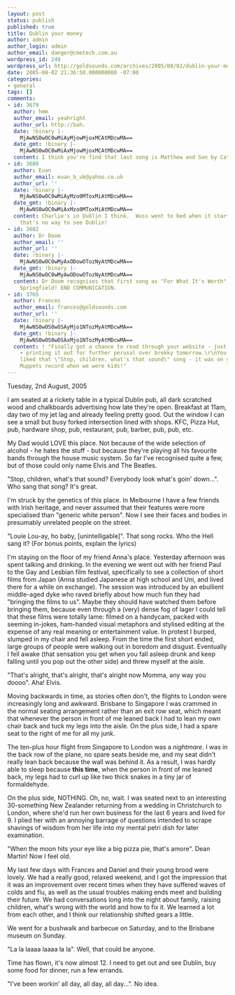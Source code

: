 ```yaml
---
layout: post
status: publish
published: true
title: Dublin your money
author: admin
author_login: admin
author_email: danger@cmetech.com.au
wordpress_id: 249
wordpress_url: http://goldsounds.com/archives/2005/08/02/dublin-your-money/
date: 2005-08-02 21:36:50.000000000 -07:00
categories:
- general
tags: []
comments:
- id: 3679
  author: hmm
  author_email: yeahright
  author_url: http://bah.
  date: !binary |-
    MjAwNS0wOC0wMiAyMjowMjoxMCAtMDcwMA==
  date_gmt: !binary |-
    MjAwNS0wOC0wMiAxMjowMjoxMCAtMDcwMA==
  content: I think you're find that last song is Matthew and Son by Cat Stevens.  Ha!
- id: 3680
  author: Euan
  author_email: euan_b_uk@yahoo.co.uk
  author_url: ''
  date: !binary |-
    MjAwNS0wOC0wMiAyMzo0MToxMiAtMDcwMA==
  date_gmt: !binary |-
    MjAwNS0wOC0wMiAxMzo0MToxMiAtMDcwMA==
  content: Charlie's in Dublin I think.  Wuss went to bed when it started raining,
    that's no way to see Dublin!
- id: 3682
  author: Dr Doom
  author_email: ''
  author_url: ''
  date: !binary |-
    MjAwNS0wOC0wMyAxODowOTozNyAtMDcwMA==
  date_gmt: !binary |-
    MjAwNS0wOC0wMyAwODowOTozNyAtMDcwMA==
  content: Dr Doom recognises that first song as "For What It's Worth", by Buffalo
    Springfield! END COMMUNICATION.
- id: 3765
  author: Frances
  author_email: frances@goldsounds.com
  author_url: ''
  date: !binary |-
    MjAwNS0wOS0wOSAyMjo1NTozMyAtMDcwMA==
  date_gmt: !binary |-
    MjAwNS0wOS0wOSAxMjo1NTozMyAtMDcwMA==
  content: ! "Finally got a chance to read through your website - just a skim read
    - printing it out for further perusal over brekky tomorrow.\r\nYou know why you
    liked that \"Stop, children, what's that sound\" song - it was on your favourite
    Muppets record when we were kids!"
---
```

Tuesday, 2nd August, 2005

I am seated at a rickety table in a typical Dublin pub, all dark scratched wood and chalkboards advertising how late they're open. Breakfast at 11am, day two of my jet lag and already feeling pretty good. Out the window I can see a small but busy forked intersection lined with shops. KFC, Pizza Hut, pub, hardware shop, pub, restaurant, pub, barber, pub, pub, etc.

My Dad would LOVE this place. Not because of the wide selection of alcohol - he hates the stuff - but because they're playing all his favourite bands through the house music system. So far I've recognised quite a few, but of those could only name Elvis and The Beatles.

"Stop, children, what's that sound? Everybody look what's goin' down...". Who sang that song? It's great.

I'm struck by the genetics of this place. In Melbourne I have a few friends with Irish heritage, and never assumed that their features were more specialised than "generic white person". Now I see their faces and bodies in presumably unrelated people on the street.

"Louie Lou-ay, ho baby, [unintelligable]". That song rocks. Who the Hell sang it? (For bonus points, explain the lyrics)

I'm staying on the floor of my friend Anna's place. Yesterday afternoon was spent talking and drinking. In the evening we went out with her friend Paul to the Gay and Lesbian film festival, specifically to see a collection of short films from Japan (Anna studied Japanese at high school and Uni, and lived there for a while on exchange). The session was introduced by an ebullient middle-aged dyke who raved briefly about how much fun they had "bringing the films to us". Maybe they should have watched them before bringing them, because even through a (very) dense fog of lager I could tell that these films were totally lame: filmed on a handycam, packed with seeming in-jokes, ham-handed visual metaphors and stylised editing at the expense of any real meaning or entertainment value. In protest I burped, slumped in my chair and fell asleep. From the time the first short ended, large groups of people were walking out in boredom and disgust. Eventually I fell awake (that sensation you get when you fall asleep drunk and keep falling until you pop out the other side) and threw myself at the aisle.

"That's alright, that's alright, that's alright now Momma, any way you doooo". Aha! Elvis.

Moving backwards in time, as stories often don't, the flights to London were increasingly long and awkward. Brisbane to Singapore I was crammed in the normal seating arrangement rather than an exit row seat, which meant that whenever the person in front of me leaned back I had to lean my own chair back and tuck my legs into the aisle. On the plus side, I had a spare seat to the right of me for all my junk.

The ten-plus hour flight from Singapore to London was a <em>nightmare</em>. I was in the back row of the plane, no spare seats beside me, and my seat didn't really lean back because the wall was behind it. As a result, I was hardly able to sleep because <strong>this time</strong>, when the person in front of me leaned back, my legs had to curl up like two thick snakes in a tiny jar of formaldehyde.

On the plus side, NOTHING. Oh, no, wait. I was seated next to an interesting 30-something New Zealander returning from a wedding in Christchurch to London, where she'd run her own business for the last 6 years and lived for 9. I plied her with an annoying barrage of questions intended to scrape shavings of wisdom from her life into my mental petri dish for later examination.

"When the moon hits your eye like a big pizza pie, that's amore". Dean Martin! Now I feel old.

My last few days with Frances and Daniel and their young brood were lovely. We had a really good, relaxed weekend, and I got the impression that it was an improvement over recent times when they have suffered waves of colds and flu, as well as the usual troubles making ends meet and building their future. We had conversations long into the night about family, raising children, what's wrong with the world and how to fix it. We learned a lot from each other, and I think our relationship shifted gears a little.

We went for a bushwalk and barbecue on Saturday, and to the Brisbane museum on Sunday.

"La la laaaa laaaa la la". Well, that could be anyone.

Time has flown, it's now almost 12. I need to get out and see Dublin, buy some food for dinner, run a few errands.

"I've been workin' all day, all day, all day...". No idea.
